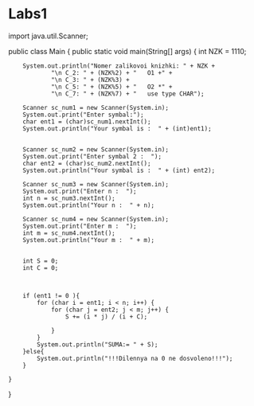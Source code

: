 # Labs1
import java.util.Scanner;

public class Main {
    public static void main(String[] args) {
        int NZK = 1110;

        System.out.println("Nomer zalikovoi knizhki: " + NZK +
                "\n C_2: " + (NZK%2) + "   O1 +" +
                "\n C_3: " + (NZK%3) +
                "\n C_5: " + (NZK%5) + "   O2 *" +
                "\n C_7: " + (NZK%7) + "   use type CHAR");

        Scanner sc_num1 = new Scanner(System.in);
        System.out.print("Enter symbal:");
        char ent1 = (char)sc_num1.nextInt();
        System.out.println("Your symbal is :  " + (int)ent1);


        Scanner sc_num2 = new Scanner(System.in);
        System.out.print("Enter symbal 2 :  ");
        char ent2 = (char)sc_num2.nextInt();
        System.out.println("Your symbal is :  " + (int) ent2);

        Scanner sc_num3 = new Scanner(System.in);
        System.out.print("Enter n :  ");
        int n = sc_num3.nextInt();
        System.out.println("Your n :  " + n);

        Scanner sc_num4 = new Scanner(System.in);
        System.out.print("Enter m :  ");
        int m = sc_num4.nextInt();
        System.out.println("Your m :  " + m);


        int S = 0;
        int C = 0;



        if (ent1 != 0 ){
            for (char i = ent1; i < n; i++) {
                for (char j = ent2; j < m; j++) {
                    S += (i * j) / (i + C);

                }
            }
            System.out.println("SUMA:= " + S);
        }else{
            System.out.println("!!!Dilennya na 0 ne dosvoleno!!!");
        }

    }
}

